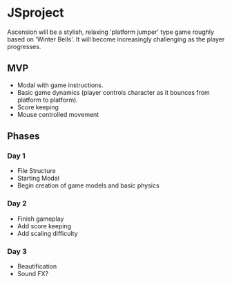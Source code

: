 # JSproject

Ascension will be a stylish, relaxing 'platform jumper' type game roughly based on 'Winter Bells'. It will become increasingly challenging as the player progresses.

## MVP ##
- Modal with game instructions.
- Basic game dynamics (player controls character as it bounces from platform to platform).
- Score keeping
- Mouse controlled movement

## Phases ##
### Day 1 ###
- File Structure
- Starting Modal
- Begin creation of game models and basic physics

### Day 2 ###
- Finish gameplay
- Add score keeping
- Add scaling difficulty

### Day 3 ###
- Beautification
- Sound FX? 
